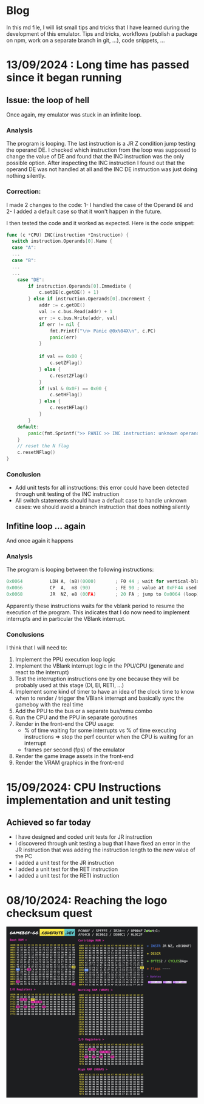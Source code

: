 # Blog

In this md file, I will list small tips and tricks that I have learned during the development of this emulator. Tips and tricks, workflows (publish a package on npm, work on a separate branch in git, ...), code snippets, ...

# 13/09/2024 : Long time has passed since it began running

## Issue: the loop of hell

Once again, my emulator was stuck in an infinite loop.

### Analysis

The program is looping. The last instruction is a JR Z condition jump testing the operand DE. I checked which instruction from the loop was supposed to change the value of DE and found that the INC instruction was the only possible option. After inspecting the INC instruction I found out that the operand DE was not handled at all and the INC DE instruction was just doing nothing silently.

### Correction: 

I made 2 changes to the code:
1- I handled the case of the Operand `DE` and
2- I added a default case so that it won't happen in the future.

I then tested the code and it worked as expected. Here is the code snippet:

```go
func (c *CPU) INC(instruction *Instruction) {
  switch instruction.Operands[0].Name {
  case "A":
  ...
  case "B":
  ...
  ...
	case "DE":
		if instruction.Operands[0].Immediate {
			c.setDE(c.getDE() + 1)
		} else if instruction.Operands[0].Increment {
			addr := c.getDE()
			val := c.bus.Read(addr) + 1
			err := c.bus.Write(addr, val)
			if err != nil {
				fmt.Printf("\n> Panic @0x%04X\n", c.PC)
				panic(err)
			}

			if val == 0x00 {
				c.setZFlag()
			} else {
				c.resetZFlag()
			}
			if (val & 0x0F) == 0x00 {
				c.setHFlag()
			} else {
				c.resetHFlag()
			}
		}
	default:
		panic(fmt.Sprintf(">> PANIC >> INC instruction: unknown operand %s", instruction.Operands[0].Name))
	}
	// reset the N flag
	c.resetNFlag()
}
```

### Conclusion

- Add unit tests for all instructions: this error could have been detected through unit testing of the INC instruction
- All switch statements should have a default case to handle unknown cases: we should avoid a branch instruction that does nothing silently

## Infitine loop ... again

And once again it happens

### Analysis

The program is looping between the following instructions:

```go
0x0064			LDH A, (a8)(0000)       ; F0 44 ; wait for vertical-blank period
0x0066			CP 	A,  n8 (90)         ; FE 90 ; value at 0xFF44 used to determine vertical-blank period
0x0068			JR  NZ, e8 (00FA)       ; 20 FA ; jump to 0x0064 (loop) if not at vertical-blank period
```

Apparently these instructions waits for the vblank period to resume the execution of the program. This indicates that I do now need to implement interrupts and in particular the VBlank interrupt. 

### Conclusions

I think that I will need to:

1. Implement the PPU execution loop logic
2. Implement the VBlank interrupt logic in the PPU/CPU (generate and react to the interrupt)
3. Test the interruption instructions one by one because they will be probably used at this stage (DI, EI, RETI, ...)
4. Implement some kind of timer to have an idea of the clock time to know when to render / trigger the VBlank interrupt and basically sync the gameboy with the real time
5. Add the PPU to the bus or a separate bus/mmu combo
6. Run the CPU and the PPU in separate goroutines
7. Render in the front-end the CPU usage:
	- % of time waiting for some interrupts vs % of time executing instructions => stop the perf counter when the CPU is waiting for an interrupt
	- frames per second (fps) of the emulator
8. Render the game image assets in the front-end
9. Render the VRAM graphics in the front-end

# 15/09/2024: CPU Instructions implementation and unit testing

## Achieved so far today

- I have designed and coded unit tests for JR instruction
- I discovered through unit testing a bug that I have fixed an error in the JR instruction that was adding the instruction length to the new value of the PC
- I added a unit test for the JR instruction 
- I added a unit test for the RET instruction
- I added a unit test for the RETI instruction

# 08/10/2024: Reaching the logo checksum quest

![gameboy ui](blog_1.png)
